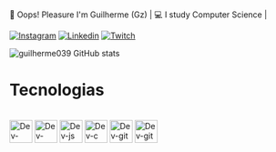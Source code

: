 🙂 Oops! Pleasure I'm Guilherme (Gz) | 
💻 I study Computer Science |




[![Instagram](https://img.shields.io/badge/Instagram-E4405F?style=for-the-badge&logo=instagram&logoColor=white)](https://www.instagram.com/guilher_fnsilva/)
[![Linkedin](https://img.shields.io/badge/LinkedIn-0077B5?style=for-the-badge&logo=linkedin&logoColor=white)](https://www.linkedin.com/in/guilherme-fernandes-nunes-7b98a7234/)
[![Twitch](https://img.shields.io/badge/Twitch-9146FF?style=for-the-badge&logo=twitch&logoColor=white)](https://www.twitch.tv/gzkxx)

![guilherme039 GitHub stats](https://github-readme-stats.vercel.app/api?username=guilherme039&show_icons=true&theme=tokyonight)

# Tecnologias 

<divi style="display: inline_block"><br/>
 <img align="center" alt="Dev-htm15" height="40" width="40" src="https://cdn.jsdelivr.net/gh/devicons/devicon/icons/html5/html5-original.svg" /> 
 <img align="center" alt="Dev-css" height="40" width="40" src="https://cdn.jsdelivr.net/gh/devicons/devicon/icons/css3/css3-original.svg" /> 
 <img align="center" alt="Dev-js" height="40" width="40" src="https://cdn.jsdelivr.net/gh/devicons/devicon/icons/javascript/javascript-original.svg" />
 <img align="center" alt="Dev-c" height="40" width="40" src="https://cdn.jsdelivr.net/gh/devicons/devicon/icons/c/c-original.svg" />
 <img align="center" alt="Dev-git" height="40" width="40" src="https://cdn.jsdelivr.net/gh/devicons/devicon/icons/github/github-original.svg" />
 <img align="center" alt="Dev-git" height="40" width="40" src="https://cdn.jsdelivr.net/gh/devicons/devicon/icons/mysql/mysql-original.svg" />
 
  </div> 
 



